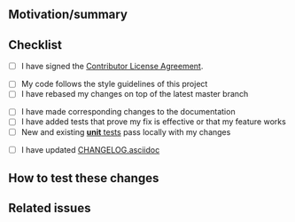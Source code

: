 <!-- Thanks for sending a pull request!

If this is your first contribution, please review and sign our contributor agreement -
https://www.elastic.co/contributor-agreement.

A few suggestions about filling out this PR:

1. Use a descriptive title for the PR.
2. If this pull request is work in progress, create a draft PR instead of prefixing the title with WIP.
3. Please label this PR with at least one of the following labels, depending on the scope of your change:
- feature, which adds new behavior
- bug fix
- enhancement, which modifies existing behavior
- breaking change
4. Remove those recommended/optional sections if you don't need them.
5. Submit the pull request: Push your local changes to your forked copy of the repository and submit a pull request (https://help.github.com/articles/using-pull-requests).
6. Please be patient. We might not be able to review your code as fast as we would like to, but we'll do our best to dedicate to it the attention it deserves. Your effort is much appreciated!

See also https://github.com/elastic/apm-server/blob/master/CONTRIBUTING.md for more tips on contributing.
-->

## Motivation/summary
<!--
Please explain the motivation behind this PR, along with a summary of the major changes involved. Replace this comment with a description of what is being changed by this PR and why.

Major changes require a number of considerations including impact on:

* logging selector(s)
* metrics
* telemetry
* Elasticsearch Service (https://cloud.elastic.co)
* Elastic Cloud Enterprise (https://www.elastic.co/products/ece)
-->

## Checklist
<!--
Add a checklist of things that are required to be reviewed in order to have the PR approved
List here all the items you have verified BEFORE sending this PR. Please DO NOT remove any item, striking through those that do not apply. (Just in case, strikethrough uses two tildes. ~~Scratch this.~~)
-->
- [ ] I have signed the [Contributor License Agreement](https://www.elastic.co/contributor-agreement/).
<!--
We are not asking you to assign copyright to us, but to give us the right to distribute your code without restriction. We ask this of all contributors in order to assure our users of the origin and continuing existence of the code. You only need to sign the CLA once.
-->
- [ ] My code follows the style guidelines of this project
- [ ] I have rebased my changes on top of the latest master branch
<!--
Update your local repository with the most recent code from the main repo, and rebase your branch on top of the latest master branch. We prefer your initial changes to be squashed into a single commit. Later, if we ask you to make changes, add them as separate commits. This makes them easier to review.
-->
- [ ] I have made corresponding changes to the documentation
- [ ] I have added tests that prove my fix is effective or that my feature works
- [ ] New and existing [**unit** tests](https://github.com/elastic/apm-server/blob/master/TESTING.md) pass locally with my changes
<!--
Run the test suite to make sure that nothing is broken. See https://github.com/elastic/apm-server/blob/master/TESTING.md for details.
-->
- [ ] I have updated [CHANGELOG.asciidoc](https://github.com/elastic/apm-server/blob/master/CHANGELOG.asciidoc)

## How to test these changes
<!--
Explain here how this PR will be tested by the reviewer: commands, dependencies, steps, etc.
-->

## Related issues
<!--
If this PR should close an issue, please add one of the magic keywords
(e.g. fixes) followed by the issue number. For more info see:
https://help.github.com/articles/closing-issues-using-keywords/
Examples:
- Closes #ISSUE_ID
- Relates #ISSUE_ID
- Requires #ISSUE_ID
- Superseds #ISSUE_ID
-->
